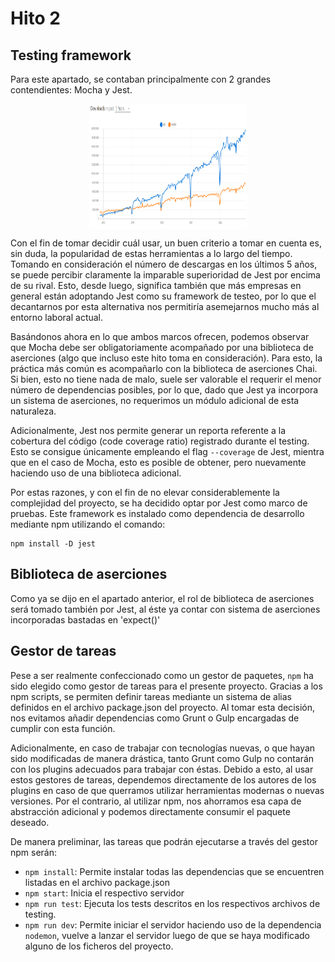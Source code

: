 # Hito 2

## Testing framework

Para este apartado, se contaban principalmente con 2 grandes contendientes: Mocha y Jest. 

<p align='center'>
<img src="../imgs/JESTvsMOCHA.png" alt="github_profile" height="200" width=50% align='center'/>
</p>

Con el fin de tomar decidir cuál usar, un buen criterio a tomar en cuenta es, sin duda, la popularidad de estas herramientas a lo largo del tiempo. Tomando en consideración el número de descargas en los últimos 5 años, se puede percibir claramente la imparable superioridad de Jest por encima de su rival. Esto, desde luego, significa también que más empresas en general están adoptando Jest como su framework de testeo, por lo que el decantarnos por esta alternativa nos permitiría asemejarnos mucho más al entorno laboral actual.

Basándonos ahora en lo que ambos marcos ofrecen, podemos observar que Mocha debe ser obligatoriamente acompañado por una biblioteca de aserciones (algo que incluso este hito toma en consideración). Para esto, la práctica más común es acompañarlo con la biblioteca de aserciones Chai. Si bien, esto no tiene nada de malo, suele ser valorable el requerir el menor número de dependencias posibles, por lo que, dado que Jest ya incorpora un sistema de aserciones, no requerimos un módulo adicional de esta naturaleza.

Adicionalmente, Jest nos permite generar un reporta referente a la cobertura del código (code coverage ratio) registrado durante el testing. Esto se consigue únicamente empleando el flag `--coverage` de Jest, mientra que en el caso de Mocha, esto es posible de obtener, pero nuevamente haciendo uso de una biblioteca adicional.

Por estas razones, y con el fin de no elevar considerablemente la complejidad del proyecto, se ha decidido optar por Jest como marco de pruebas. Este framework es instalado como dependencia de desarrollo mediante npm utilizando el comando:

``` 
npm install -D jest
```

## Biblioteca de aserciones

Como ya se dijo en el apartado anterior, el rol de biblioteca de aserciones será tomado también por Jest, al éste ya contar con sistema de aserciones incorporadas bastadas en 'expect()'

## Gestor de tareas

Pese a ser realmente confeccionado como un gestor de paquetes, `npm` ha sido elegido como gestor de tareas para el presente proyecto. Gracias a los npm scripts, se permiten definir tareas mediante un sistema de alias definidos en el archivo package.json del proyecto. Al tomar esta decisión, nos evitamos añadir dependencias como Grunt o Gulp encargadas de cumplir con esta función.

Adicionalmente, en caso de trabajar con tecnologías nuevas, o que hayan sido modificadas de manera drástica, tanto Grunt como Gulp no contarán con los plugins adecuados para trabajar con éstas. Debido a esto, al usar estos gestores de tareas, dependemos directamente de los autores de los plugins en caso de que querramos utilizar herramientas modernas o nuevas versiones. Por el contrario, al utilizar npm, nos ahorramos esa capa de abstracción adicional y podemos directamente consumir el paquete deseado.

De manera preliminar, las tareas que podrán ejecutarse a través del gestor npm serán:
- `npm install`: Permite instalar todas las dependencias que se encuentren listadas en el archivo package.json
- `npm start`: Inicia el respectivo servidor
- `npm run test`: Ejecuta los tests descritos en los respectivos archivos de testing.
- `npm run dev`: Permite iniciar el servidor haciendo uso de la dependencia `nodemon`, vuelve a lanzar el servidor luego de que se haya modificado alguno de los ficheros del proyecto.
